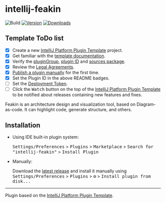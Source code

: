 # intellij-feakin

![Build](https://github.com/feakin/intellij-feakin/workflows/Build/badge.svg)
[![Version](https://img.shields.io/jetbrains/plugin/v/20026-feakin.svg)](https://plugins.jetbrains.com/plugin/20026-feakin)
[![Downloads](https://img.shields.io/jetbrains/plugin/d/20026-feakin.svg)](https://plugins.jetbrains.com/plugin/20026-feakin)

## Template ToDo list
- [x] Create a new [IntelliJ Platform Plugin Template][template] project.
- [x] Get familiar with the [template documentation][template].
- [x] Verify the [pluginGroup](./gradle.properties), [plugin ID](./src/main/resources/META-INF/plugin.xml) and [sources package](./src/main/kotlin).
- [x] Review the [Legal Agreements](https://plugins.jetbrains.com/docs/marketplace/legal-agreements.html).
- [x] [Publish a plugin manually](https://plugins.jetbrains.com/docs/intellij/publishing-plugin.html?from=IJPluginTemplate) for the first time.
- [x] Set the Plugin ID in the above README badges.
- [ ] Set the [Deployment Token](https://plugins.jetbrains.com/docs/marketplace/plugin-upload.html).
- [ ] Click the <kbd>Watch</kbd> button on the top of the [IntelliJ Platform Plugin Template][template] to be notified about releases containing new features and fixes.

<!-- Plugin description -->
Feakin is an architecture design and visualization tool, based on Diagram-as-code. It can highlight code, generate structure, and others.
<!-- Plugin description end -->

## Installation

- Using IDE built-in plugin system:
  
  <kbd>Settings/Preferences</kbd> > <kbd>Plugins</kbd> > <kbd>Marketplace</kbd> > <kbd>Search for "intellij-feakin"</kbd> >
  <kbd>Install Plugin</kbd>
  
- Manually:

  Download the [latest release](https://github.com/feakin/intellij-feakin/releases/latest) and install it manually using
  <kbd>Settings/Preferences</kbd> > <kbd>Plugins</kbd> > <kbd>⚙️</kbd> > <kbd>Install plugin from disk...</kbd>

---
Plugin based on the [IntelliJ Platform Plugin Template][template].

[template]: https://github.com/JetBrains/intellij-platform-plugin-template
